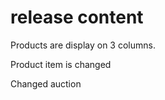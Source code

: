# release content
<p>Products are display on 3 columns.</p>
<p>Product item is changed</p>
<p>Changed auction</P
